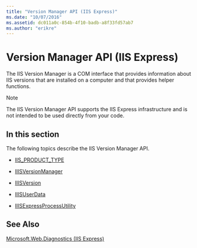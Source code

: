```yaml
---
title: "Version Manager API (IIS Express)"
ms.date: "10/07/2016"
ms.assetid: dc011a0c-854b-4f10-badb-a8f33fd57ab7
ms.author: "erikre"
---
```

# Version Manager API (IIS Express)
The IIS Version Manager is a COM interface that provides information about IIS versions that are installed on a computer and that provides helper functions.  
  
> [!NOTE]
>  The IIS Version Manager API supports the IIS Express infrastructure and is not intended to be used directly from your code.  
  
## In this section  
 The following topics describe the IIS Version Manager API.  
  
- [IIS_PRODUCT_TYPE](../../extensions/express-api-reference/iis-product-type.md)  
  
- [IIISVersionManager](../../extensions/express-api-reference/iiisversionmanager.md)  
  
- [IIISVersion](../../extensions/express-api-reference/iiisversion.md)  
  
- [IIISUserData](../../extensions/express-api-reference/iiisuserdata.md)  
  
- [IIISExpressProcessUtility](../../extensions/express-api-reference/iiisexpressprocessutility.md)  
  
## See Also  
 [Microsoft.Web.Diagnostics (IIS Express)](../../extensions/express-api-reference/microsoft-web-diagnostics-iis-express.md)
